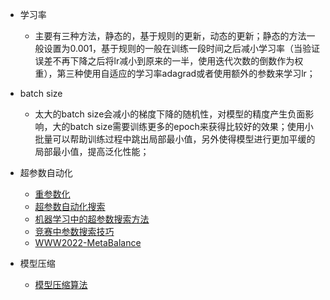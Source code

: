 - 学习率
  - 主要有三种方法，静态的，基于规则的更新，动态的更新；静态的方法一般设置为0.001，基于规则的一般在训练一段时间之后减小学习率（当验证误差不再下降之后将lr减小到原来的一半，使用迭代次数的倒数作为权重），第三种使用自适应的学习率adagrad或者使用额外的参数来学习lr；
  
- batch size
  - 太大的batch size会减小的梯度下降的随机性，对模型的精度产生负面影响，大的batch size需要训练更多的epoch来获得比较好的效果；使用小批量可以帮助训练过程中跳出局部最小值，另外使得模型进行更加平缓的局部最小值，提高泛化性能；

- 超参数自动化
  - [重参数化](https://mp.weixin.qq.com/s/KaJAR72W_1Ji_yOZNLmq9g)
  - [超参数自动化搜索](https://mp.weixin.qq.com/s/E2osIx2PEoR7ateEIN0FLQ)
  - [机器学习中的超参数搜索方法](https://mp.weixin.qq.com/s/t2ftmpU9VfC9PawDYvepHA)
  - [竞赛中参数搜索技巧](https://mp.weixin.qq.com/s/Wx1WMvQQQUV46ckGbE3Eag)
  - [WWW2022-MetaBalance](https://mp.weixin.qq.com/s/iJixbNLVPfARxndI0u5Lcg)

- 模型压缩
  - [模型压缩算法](https://mp.weixin.qq.com/s/Z3dbhoUcXSCY5xCFtSy5hQ)
 
